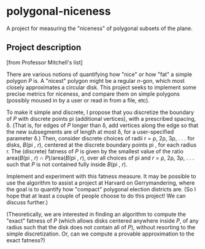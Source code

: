 # polygonal-niceness

A project for measuring the "niceness" of polygonal subsets of the plane.

## Project description 

[from Professor Mitchell's list]

There are various notions of quantifying how "nice" or how "fat" a simple
polygon *P* is. A "nicest" polygon might be a regular *n*-gon, which most
closely approximates a circular disk. This project seeks to implement some
precise metrics for niceness, and compare them on simple polygons (possibly
moused in by a user or read in from a file, etc).  

To make it simple and discrete, I propose that you discretize the boundary of
*P* with discrete points pi (additional vertices), with a prescribed spacing, δ.
(That is, for edges of *P* longer than δ, add vertices along the edge so that
the new subsegments are of length at most δ, for a user-specified parameter δ.)
Then, consider discrete choices of radii r = ρ, 2ρ, 3ρ, . . . for disks, *B*(pi
, *r*), centered at the discrete boundary points pi , for each radius r. The
(discrete) fatness of *P* is given by the smallest value of the ratio
area(*B*(pi , *r*) ∩ *P*)/area(*B*(pi , *r*), over all choices of pi and *r* =
ρ, 2ρ, 3ρ, . . . such that *P* is not contained fully inside *B*(pi , *r*).

Implement and experiment with this fatness measure. It may be possible to use
the algorithm to assist a project at Harvard on Gerrymandering, where the goal
is to quantify how "compact" polygonal election districts are. (So I hope that
at least a couple of people choose to do this project! We can discuss further.)

(Theoretically, we are interested in finding an algorithm to compute the "exact"
fatness of *P* (which allows disks centered anywhere inside *P*, of any radius
such that the disk does not contain all of *P*), without resorting to the simple
discretization. Or, can we compute a provable approximation to the exact
fatness?)
